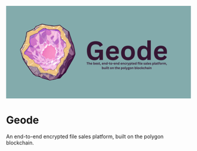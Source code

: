 ![Geode-Banner](./docs/.assets/images/Geode-Banner.png)

# Geode
An end-to-end encrypted file sales platform, built on the polygon blockchain.